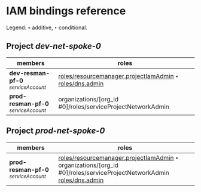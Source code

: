 # IAM bindings reference

Legend: <code>+</code> additive, <code>•</code> conditional.

## Project <i>dev-net-spoke-0</i>

| members | roles |
|---|---|
|<b>dev-resman-pf-0</b><br><small><i>serviceAccount</i></small>|[roles/resourcemanager.projectIamAdmin](https://cloud.google.com/iam/docs/understanding-roles#resourcemanager.projectIamAdmin) <code>•</code><br>[roles/dns.admin](https://cloud.google.com/iam/docs/understanding-roles#dns.admin) |
|<b>prod-resman-pf-0</b><br><small><i>serviceAccount</i></small>|organizations/[org_id #0]/roles/serviceProjectNetworkAdmin |

## Project <i>prod-net-spoke-0</i>

| members | roles |
|---|---|
|<b>prod-resman-pf-0</b><br><small><i>serviceAccount</i></small>|[roles/resourcemanager.projectIamAdmin](https://cloud.google.com/iam/docs/understanding-roles#resourcemanager.projectIamAdmin) <code>•</code><br>organizations/[org_id #0]/roles/serviceProjectNetworkAdmin <br>[roles/dns.admin](https://cloud.google.com/iam/docs/understanding-roles#dns.admin) |
